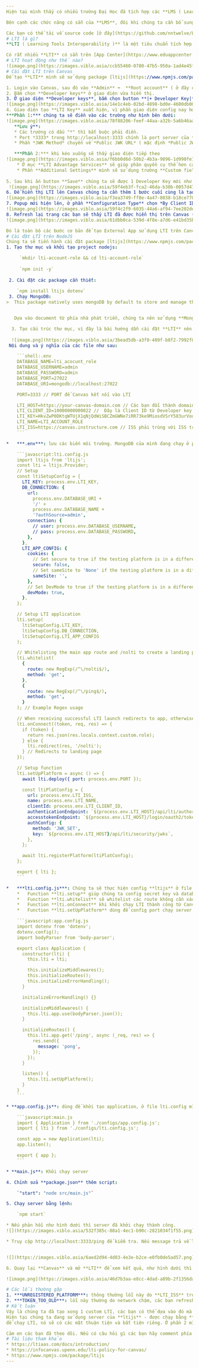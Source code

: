 ```yaml
---
Hiện tại mình thấy có nhiều trường Đại Học đã tích hợp các **LMS ( Learning Management System ) Platform** vào việc giảng dạy online hoặc bổ trợ cho giảng dạy tại lớp. **LMS** mang đến nhiều tiện lợi cho trong việc quản lí của nhà trường và giảng viên trở nên dễ dàng hơn. 

Bên cạnh các chức năng có sẵn của **LMS**, đôi khi chúng ta cần bổ sung thêm các tính năng theo nhu cầu, **LTI** sẽ là công cụ giúp chúng ta giải quyết các nhu cầu đó . Trong bài viết này chúng ta sẽ cùng tìm hiểu sơ qua về **LTI** và cách cài đặt **LTI** vào **Canvas LMS** để các bạn có thể dễ dàng ứng dụng vào các dự án về **LTI** trong **LMS** sau này.

Các bạn có thể tải về source code [ở đây](https://github.com/nntwelve/LTI-with-nodejs).
# LTI là gì?
**LTI ( Learning Tools Interoperability )** là một tiêu chuẩn tích hợp cho các công cụ của bên thứ ba và được phát triển bởi **IMS Global Learning Consortium**. **Canvas** (hoặc các nền tảng **LMS** khác) hỗ trợ **LTI**, cho phép dễ dàng tích hợp và sử dụng các công cụ của bên thứ ba.

Có rất nhiều **LTI** có sẵn trên [App Center](https://www.eduappcenter.com/) để chúng ta sử dụng hoặc có thể tự tạo **LTI** riêng để phát triển những chức năng phù hợp với nhu cầu của dự án. Ở đây mình sẽ hướng dẫn các bạn tự tạo một **LTI** riêng có chức năng hiển thị role của account hiện tại đang đăng nhập trong **LMS**, sau đó kết nối với **Canvas LMS**.
# LTI hoạt động như thế nào?
![image.png](https://images.viblo.asia/ccb55460-0780-47b5-950a-1ad4e45f4936.png)
# Cài đặt LTI trên Canvas
Để tạo **LTI** mình sẽ sử dụng package [ltijs](https://www.npmjs.com/package/ltijs) trên NPM. Bước đầu tiên chúng ta cần tạo Developer key trên Canvas để khởi tạo các config cần thiết, các giá trị này giúp xác thực giữa ltijs và Canvas. Quy trình tạo Developer key bao gồm các bước sau:

1. Login vào Canvas, sau đó vào **Admin** ➡️  **Root account** ( ở đây có thể khác nhau về tên tùy theo config của các bạn, thông thường url sẽ là https://your-canvas-domain/accounts/1 ) 
2. Bấm chọn **Developer keys** ở giao diện vừa hiển thị.
3. Ở giao diện **Developer keys**, bấm chọn button **|+ Developer Key|** và sau đó chọn **|+ LTI Key|** như hình bên dưới:
![image.png](https://images.viblo.asia/14e1c4eb-02bd-4898-bd0e-4600db00ed2c.png)
4. Giao diện tạo **LTI Key** xuất hiện, vì phần giao diện config nay hơi dài nên mình sẽ chia làm 2 phần.
***Phần 1:*** chúng ta sẽ điền vào các trường như hình bên dưới: 
![image.png](https://images.viblo.asia/78f88206-feef-44aa-a32b-5a6b46aa41f4.png)
   **Lưu ý**: 
   * Các trường có dấu "*" thì bắt buộc phải điền. 
   * Port *3333* trong http://localhost:3333 chính là port server của **LTI** lát nữa chúng ta sẽ cấu hình ở phần sau, các bạn có thể chọn port tùy ý. 
   * Phần *JWK Method* chuyển về *Public JWK URL* ( mặc định *Public JWK* )

   ***Phần 2:*** khi kéo xuống sẽ thấy giao diện tiếp theo
![image.png](https://images.viblo.asia/f6bb0d6d-50b2-4b3a-9896-1d990fe1a421.png)
    * Ở mục **LTI Advantage Services** sẽ giúp phân quyền cụ thể hơn các dữ liệu từ Canvas sang LTI, tùy theo yêu cầu dự án sẽ bật các option khác nhau. Nếu các bạn chưa quen có thể bật hết để dễ thao tác.
    * Phần **Additional Settings** mình sẽ sử dụng trường **Custom fields** để gửi kèm role của account hiện tại từ Canvas sang LTI, các giá trị này sẽ được gửi kèm theo response trong kết nối giữa Canvas và LTI. Tham khảo thêm các biến có thể gửi đi ở [đây](https://canvas.instructure.com/doc/api/file.tools_variable_substitutions.html).
    
5. Sau khi ấn button **Save** chúng ta sẽ được 1 Developer Key mới như hình dưới, ấn **ON** ở cột *State*. Dãy số dài là *Client ID*, bấm vào *Show key* để hiển thị *Secret key*.
 ![image.png](https://images.viblo.asia/59f4eb3f-fca2-46da-b30b-0057d478b700.png)
6. Để hiển thị LTI lên Canvas chúng ta cần thêm 1 bước cuối cùng là tạo External App, bấm vào **Setting** ➡️ **App** như hình dưới, sau đó chọn **+ App**:
![image.png](https://images.viblo.asia/f3ea3749-ff8e-4a47-8038-b18ce770cfd9.png)
7. Popup mới hiện lên, ở phần **Configuration Type** chọn *By Client ID*, sau đó nhập vào *Client ID* vừa tạo ở bước 5, bấm **Submit** ➡️ **Install** :
![image.png](https://images.viblo.asia/59f4c2f9-6035-44a6-af94-7ee202dec836.png) 
8. Refresh lại trang các bạn sẽ thấy LTI đã được hiển thị trên Canvas ( Phía dưới ***Developer keys*** ở sidebar - vì khi nảy ở Placement trong phần config Developer key chúng ta có để *Account Navigation*, tương tự khi vào Course cũng sẽ hiển thị do giá trị của Placement có chứa *Course Navigation*):
![image.png](https://images.viblo.asia/61dbb0ca-539d-4f8e-a7d6-e41bd35b77e0.png)

Đó là toàn bộ các bước cơ bản để tạo External App sử dụng LTI trên Canvas, chúng ta sẽ đến với phần tiếp theo là cấu hình trên NodeJS.
# Cài đặt LTI trên NodeJS
Chúng ta sẽ tiến hành cài đặt package [ltijs](https://www.npmjs.com/package/ltijs), thời điểm hiện tại của bài viết mình đang dùng **ubuntu**:*24.04*, **nodejs**:*v19.3.0* và package  **ltijs**:*v5.9.0*.
1. Tạo thư mục và khởi tạo project nodejs:

     `mkdir lti-account-role && cd lti-account-role`
     
     `npm init -y`
     
 2. Cài đặt các package cần thiết:
    
    `npm install ltijs dotenv`
 3. Chạy MongoDB:
>  This package natively uses mongoDB by default to store and manage the server data, so you need to have it installed, see link bellow for further instructions.


   Dựa vào document từ phía nhà phát triển, chúng ta nên sử dụng **MongoDB** để thống nhất với **ltijs**. Tuy nhiên mọi người có thể sử dụng các Database Plugin khác như [Firestore Plugin](https://github.com/examind-ai/ltijs-firestore) hoặc [Sequelize Plugin](https://github.com/Cvmcosta/ltijs-sequelize)

  3. Tạo cấu trúc thư mục, vì đây là bài hướng dẫn cài đặt **LTI** nên mình sẽ tạo cấu trúc ngắn gọn để các bạn có thể triển khai một cách nhanh gọn và dễ dàng nhất
 
  ![image.png](https://images.viblo.asia/3bead5db-a3f0-489f-b8f2-7992f05ab5fa.png)
 Nội dung và ý nghĩa của các file như sau:

    ```shell:.env
    DATABASE_NAME=lti_acocunt_role
    DATABASE_USERNAME=admin
    DATABASE_PASSWORD=admin
    DATABASE_PORT=27022
    DATABASE_URI=mongodb://localhost:27022

    PORT=3333 // PORT để Canvas kết nối vào LTI

    LTI_HOST=https://your-canvas-domain.com // Các bạn đổi thành domain Canvas các bạn đang dùng nhé
    LTI_CLIENT_ID=10000000000022 //  Đây là Client ID từ Developer key chúng ta tạo khi nảy
    LTI_KEY=HkvZwP0DKtqWTUjX1qNjQdWiSBCZmGWNe7iRR73ke9MiosdVSrY583urVouN8mk5 // tương tự đây là Secret key từ Developer key
    LTI_NAME=LTI_ACCOUNT_ROLE 
    LTI_ISS=https://canvas.instructure.com // ISS phải trùng với ISS trong file security.yml trong config của Canvas
    ```

*   ***.env***: lưu các biến môi trường. MongoDB của mình đang chạy ở port 27022 các bạn đổi thành port các bạn đang sử dụng ( thông thường là 27017 ). Tương tự với **DATABASE_USERNAME** và **DATABASE_PASSWORD**. 

    ```javascript:lti.config.js
    import ltijs from 'ltijs';
    const lti = ltijs.Provider;
    // Setup
    const ltiSetupConfig = {
      LTI_KEY: process.env.LTI_KEY,
      DB_CONNECTION: {
        url:
          process.env.DATABASE_URI +
          '/' +
          process.env.DATABASE_NAME +
          '?authSource=admin',
        connection: {
          // user: process.env.DATABASE_USERNAME,
          // pass: process.env.DATABASE_PASSWORD,
        },
      },
      LTI_APP_CONFIG: {
        cookies: {
          // Set secure to true if the testing platform is in a different domain and https is being used
          secure: false,
          // Set sameSite to 'None' if the testing platform is in a different domain and https is being used
          sameSite: '',
        },
        // Set DevMode to true if the testing platform is in a different domain and https is not being used
        devMode: true,
      },
    };

    // Setup LTI application
    lti.setup(
      ltiSetupConfig.LTI_KEY,
      ltiSetupConfig.DB_CONNECTION,
      ltiSetupConfig.LTI_APP_CONFIG
    );

    // Whitelisting the main app route and /nolti to create a landing page
    lti.whitelist(
      {
        route: new RegExp(/^\/nolti$/),
        method: 'get',
      },
      {
        route: new RegExp(/^\/ping$/),
        method: 'get',
      }
    ); // Example Regex usage

    // When receiving successful LTI launch redirects to app, otherwise redirects to landing page
    lti.onConnect((token, req, res) => {
      if (token) {
        return res.json(res.locals.context.custom.role);
      } else {
        lti.redirect(res, '/nolti');
      } // Redirects to landing page
    });

    // Setup function
    lti.setUpPlatform = async () => {
      await lti.deploy({ port: process.env.PORT });

      const ltiPlatConfig = {
        url: process.env.LTI_ISS,
        name: process.env.LTI_NAME,
        clientId: process.env.LTI_CLIENT_ID,
        authenticationEndpoint: `${process.env.LTI_HOST}/api/lti/authorize_redirect`,
        accesstokenEndpoint: `${process.env.LTI_HOST}/login/oauth2/token`,
        authConfig: {
          method: 'JWK_SET',
          key: `${process.env.LTI_HOST}/api/lti/security/jwks`,
        },
      };

      await lti.registerPlatform(ltiPlatConfig);
    };

    export { lti };
    ```

*   ***lti.config.js***: Chúng ta sẽ thực hiện config **ltijs** ở file này. 
    *   Function **lti.setup** giúp chúng ta config secret key và database connection. 
    *   Function **lti.whitelist** sẽ whitelist các route không cần xác thực mà vẫn có thể truy cập bên ngoài Canvas. Nếu các bạn không cần whitelist route nào thì có thể xóa phần config này.
    *   Function **lti.onConnect** khi khởi chạy LTI thành công từ Canvas function này sẽ được gọi. Mục đích của chúng ta là trả về account role nên mình sẽ lấy nó ra từ token `res.locals.context.custom.role`. Khi triển khai dự án thực tế chúng ta sẽ có giao diện từ Front-end nên phần `return res.json(res.locals.context.custom.role)` sẽ được thay thế thành `return res.sendFile()` hoặc `res.redirect()` tùy theo cách dùng của mỗi người.
    *   Function **lti.setUpPlatform** dùng để config port chạy server ltijs và config các biến từ Developer key tạo khi nảy.

    ```javascript:app.config.js
    import dotenv from 'dotenv';
    dotenv.config();
    import bodyParser from 'body-parser';

    export class Application {
      constructor(lti) {
        this.lti = lti;

        this.initializeMiddlewares();
        this.initializeRoutes();
        this.initializeErrorHandling();
      }

      initializeErrorHandling() {}

      initializeMiddlewares() {
        this.lti.app.use(bodyParser.json());
      }

      initializeRoutes() {
        this.lti.app.get('/ping', async (_req, res) => {
          res.send({
            message: 'pong',
          });
        });
      }

      listen() {
        this.lti.setUpPlatform();
      }
    }
    ```

* **app.config.js**: dùng để khởi tạo application, ở file lti.config mình cho whitelist route /ping để test **ltijs** đã chạy chính xác hay chưa. Thông thường khi server chạy ltijs sẽ chỉ được gọi từ Canvas, nếu chúng ta cố gắng truy cập trực tiếp **ltijs** sẽ trả về **NO_LTIK_OR_IDTOKEN_FOUND**. Mình có tạo  một số method initialize các bạn không dùng có thể xóa.

    ```javascript:main.js
    import { Application } from './configs/app.config.js';
    import { lti } from './configs/lti.config.js';

    const app = new Application(lti);
    app.listen();

    export { app };
    ```

* **main.js**: Khởi chạy server

4. Chỉnh sửa **package.json** thêm script:

    `"start": "node src/main.js"`

5. Chạy server bằng lệnh:

    `npm start`

* Nếu phản hồi như hình dưới thì server đã khởi chạy thành công.
![](https://images.viblo.asia/532f385c-88a1-4ec1-b90c-2821034f1f55.png)

* Truy cập http://localhost:3333/ping để kiểm tra. Nếu message trả về là "*pong*" thì đã set up thành công. 


![](https://images.viblo.asia/6aed2d94-4d03-4e3e-b2ce-e0fb0de5ad57.png)

6. Quay lại **Canvas** và mở **LTI** để xem kết quả, như hình dưới thì chúng ta đã thành công trả về role của account đang đăng nhập **Canvas** - mình đang đăng nhập bằng account *Admin* nên trong response sẽ có *Administrator* đối với account *Student* thì sẽ chỉ hiển thị *Student* . Do hiện tại là môi trường dev nên server **LTI** không có https sẽ hiển thị 1 số *warning* từ **Canvas**. Khi triển khai production cùng https các warning đó sẽ biến mất.

![image.png](https://images.viblo.asia/46d7b3aa-e8cc-4dad-a89b-2f1356da2de0.png)

# Các lỗi thường gặp
1. ***UNREGISTERED_PLATFORM***: thông thường lỗi này do **LTI_ISS** trong file **.env** của các bạn không trùng với **ISS** trong security config của Canvas LMS. Cập nhật lại để 2 bên trùng khớp, nếu lỗi vẫn còn xuất hiện các bạn truy cập vào table **platforms** trong database xóa record chứa **LTI_ISS** cũ và restart server.
2. ***TOKEN_TOO_OLD***: lỗi này thường do network chậm, các bạn refresh hoặc hard refresh một vài lần là có thể vào lại được.
# Kết luận
Vậy là chúng ta đã tạo xong 1 custom LTI, các bạn có thể dựa vào đó mà phát triển tiếp các chức năng tùy theo yêu cầu của dự án mà mình tham gia. 
Hiện tại chúng ta đang sử dụng server của **ltijs** - được chạy bằng **ExpressJS** - 
để chạy LTI, nó sẽ có các mặt thuận tiện và bất tiện riêng. Ở phần 2 mình sẽ hướng dẫn các bạn tích hợp **ltijs** vào **NestJS Framework** để chạy LTI như 1 route riêng bằng *serverless option*. Phần cuối của series mình sẽ là tích hợp FE chạy bằng ReactJS vào để khởi chạy 1 LTI hoàn chỉnh.

Cảm ơn các bạn đã theo dõi. Nếu có câu hỏi gì các bạn hãy comment phía dưới hoặc inbox riêng cho mình. Chúc các bạn có 1 năm Quý Mão thật là vui vẻ và thành công.
# Tài liệu tham khảo
* https://ltiaas.com/docs/introduction/
* https://infocanvas.upenn.edu/lti-policy-for-canvas/
* https://www.npmjs.com/package/ltijs
---
```

